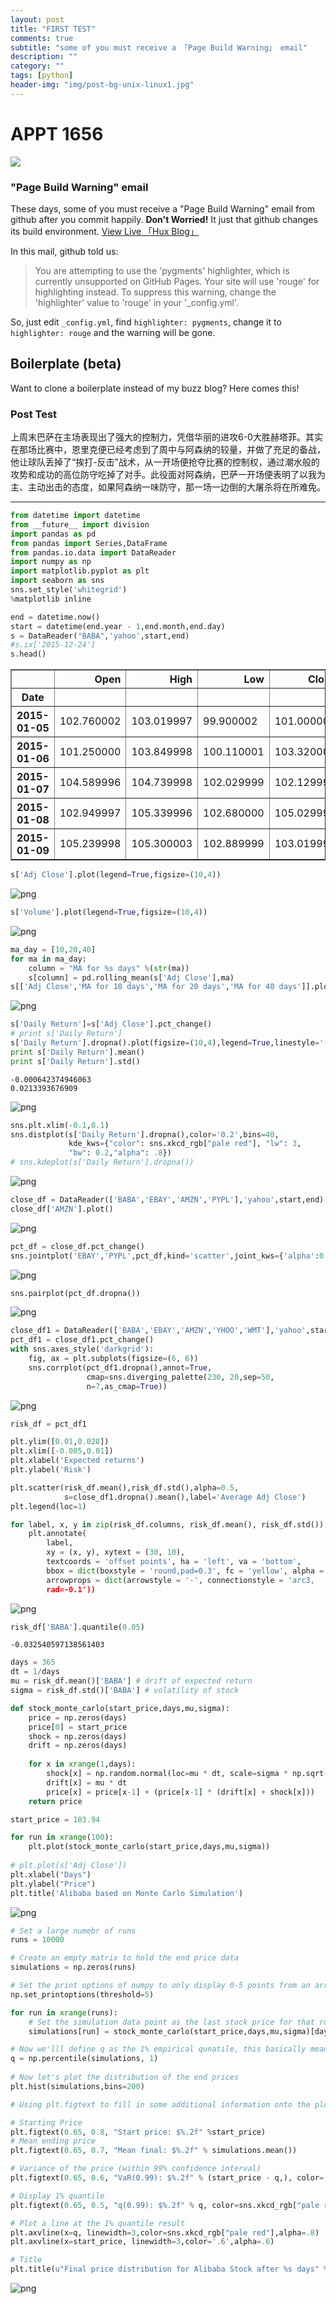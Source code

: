 ```yaml
---
layout: post
title: "FIRST TEST"
comments: true
subtitle: "some of you must receive a 「Page Build Warning」 email"
description: ""
category: ""
tags: [python]
header-img: "img/post-bg-unix-linux1.jpg"
---
```


#  APPT 1656 <i class="fa fa-twitter fa-lg"></i>


![](/img/appt1656.jpg)


### "Page Build Warning" email

 These days, some of you must receive a "Page Build Warning" email from github after you commit happily. **Don't Worried!** It just that github changes its build environment.
 [View Live 「Hux Blog」](http://huxpro.github.io)

In this mail, github told us:

> You are attempting to use the 'pygments' highlighter, which is currently unsupported on GitHub Pages. Your site will use 'rouge' for highlighting instead. To suppress this warning, change the 'highlighter' value to 'rouge' in your '_config.yml'.

So, just edit `_config.yml`, find `highlighter: pygments`, change it to `highlighter: rouge` and the warning will be gone.


## Boilerplate (beta)

Want to clone a boilerplate instead of my buzz blog? Here comes this! 

### Post Test

上周末巴萨在主场表现出了强大的控制力，凭借华丽的进攻6-0大胜赫塔菲。其实在那场比赛中，恩里克便已经考虑到了周中与阿森纳的较量，并做了充足的备战，他让球队丢掉了“挨打-反击”战术，从一开场便抢夺比赛的控制权，通过潮水般的攻势和成功的高位防守吃掉了对手。此役面对阿森纳，巴萨一开场便表明了以我为主、主动出击的态度，如果阿森纳一味防守，那一场一边倒的大屠杀将在所难免。


---

```python
from datetime import datetime
from __future__ import division
import pandas as pd    
from pandas import Series,DataFrame
from pandas.io.data import DataReader
import numpy as np
import matplotlib.pyplot as plt
import seaborn as sns
sns.set_style('whitegrid')
%matplotlib inline
```


```python
end = datetime.now()
start = datetime(end.year - 1,end.month,end.day)
s = DataReader("BABA",'yahoo',start,end)
#s.ix['2015-12-24']
s.head()
```




<div>
<table border="1" class="dataframe">
  <thead>
    <tr style="text-align: right;">
      <th></th>
      <th>Open</th>
      <th>High</th>
      <th>Low</th>
      <th>Close</th>
      <th>Volume</th>
      <th>Adj Close</th>
    </tr>
    <tr>
      <th>Date</th>
      <th></th>
      <th></th>
      <th></th>
      <th></th>
      <th></th>
      <th></th>
    </tr>
  </thead>
  <tbody>
    <tr>
      <th>2015-01-05</th>
      <td>102.760002</td>
      <td>103.019997</td>
      <td>99.900002</td>
      <td>101.000000</td>
      <td>18337000</td>
      <td>101.000000</td>
    </tr>
    <tr>
      <th>2015-01-06</th>
      <td>101.250000</td>
      <td>103.849998</td>
      <td>100.110001</td>
      <td>103.320000</td>
      <td>15720400</td>
      <td>103.320000</td>
    </tr>
    <tr>
      <th>2015-01-07</th>
      <td>104.589996</td>
      <td>104.739998</td>
      <td>102.029999</td>
      <td>102.129997</td>
      <td>11052200</td>
      <td>102.129997</td>
    </tr>
    <tr>
      <th>2015-01-08</th>
      <td>102.949997</td>
      <td>105.339996</td>
      <td>102.680000</td>
      <td>105.029999</td>
      <td>12942100</td>
      <td>105.029999</td>
    </tr>
    <tr>
      <th>2015-01-09</th>
      <td>105.239998</td>
      <td>105.300003</td>
      <td>102.889999</td>
      <td>103.019997</td>
      <td>10222200</td>
      <td>103.019997</td>
    </tr>
  </tbody>
</table>
</div>




```python
s['Adj Close'].plot(legend=True,figsize=(10,4))
```









![png](/assets/image/output_2_1.png)



```python
s['Volume'].plot(legend=True,figsize=(10,4))
```









![png](/assets/image/output_3_1.png)



```python
ma_day = [10,20,40]
for ma in ma_day:
    column = "MA for %s days" %(str(ma))
    s[column] = pd.rolling_mean(s['Adj Close'],ma)
s[['Adj Close','MA for 10 days','MA for 20 days','MA for 40 days']].plot(subplots=False,figsize=(10,4))
```




![png](/assets/image/output_4_1.png)



```python
s['Daily Return']=s['Adj Close'].pct_change()
# print s['Daily Return']
s['Daily Return'].dropna().plot(figsize=(10,4),legend=True,linestyle='--',marker='s')
print s['Daily Return'].mean()
print s['Daily Return'].std()
```

   
   
    -0.000642374946063
    0.0213393676909



![png](/assets/image/output_5_1.png)



```python
sns.plt.xlim(-0.1,0.1)
sns.distplot(s['Daily Return'].dropna(),color='0.2',bins=40,
             kde_kws={"color": sns.xkcd_rgb["pale red"], "lw": 3, 
             "bw": 0.2,"alpha": .8})
# sns.kdeplot(s['Daily Return'].dropna())
```




![png](/assets/image/output_6_1.png)



```python
close_df = DataReader(['BABA','EBAY','AMZN','PYPL'],'yahoo',start,end)['Adj Close']
close_df['AMZN'].plot()
```



![png](/assets/image/output_7_1.png)



```python
pct_df = close_df.pct_change()
sns.jointplot('EBAY','PYPL',pct_df,kind='scatter',joint_kws={'alpha':0.6})
```



![png](/assets/image/output_8_1.png)



```python
sns.pairplot(pct_df.dropna())
```





![png](/assets/image/output_9_1.png)



```python
close_df1 = DataReader(['BABA','EBAY','AMZN','YHOO','WMT'],'yahoo',start,end)['Adj Close']
pct_df1 = close_df1.pct_change()
with sns.axes_style('darkgrid'):
    fig, ax = plt.subplots(figsize=(6, 6))
    sns.corrplot(pct_df1.dropna(),annot=True,
                 cmap=sns.diverging_palette(230, 20,sep=50, 
                 n=7,as_cmap=True))   
```


![png](/assets/image/output_10_0.png)



```python
risk_df = pct_df1

plt.ylim([0.01,0.028])
plt.xlim([-0.005,0.01])
plt.xlabel('Expected returns')
plt.ylabel('Risk')

plt.scatter(risk_df.mean(),risk_df.std(),alpha=0.5,
            s=close_df1.dropna().mean(),label='Average Adj Close')
plt.legend(loc=1)

for label, x, y in zip(risk_df.columns, risk_df.mean(), risk_df.std()):
    plt.annotate(
        label, 
        xy = (x, y), xytext = (30, 10),
        textcoords = 'offset points', ha = 'left', va = 'bottom',
        bbox = dict(boxstyle = 'round,pad=0.3', fc = 'yellow', alpha = .5),
        arrowprops = dict(arrowstyle = '-', connectionstyle = 'arc3,
        rad=-0.1'))
```


![png](/assets/image/output_11_0.png)



```python
risk_df['BABA'].quantile(0.05)
```




    -0.032540597138561403




```python
days = 365
dt = 1/days
mu = risk_df.mean()['BABA'] # drift of expected return
sigma = risk_df.std()['BABA'] # volatility of stock

def stock_monte_carlo(start_price,days,mu,sigma):
    price = np.zeros(days)
    price[0] = start_price
    shock = np.zeros(days)
    drift = np.zeros(days)
    
    for x in xrange(1,days):
        shock[x] = np.random.normal(loc=mu * dt, scale=sigma * np.sqrt(dt))
        drift[x] = mu * dt
        price[x] = price[x-1] + (price[x-1] * (drift[x] + shock[x]))
    return price

start_price = 103.94

for run in xrange(100):
    plt.plot(stock_monte_carlo(start_price,days,mu,sigma))
    
# plt.plot(s['Adj Close'])
plt.xlabel("Days")
plt.ylabel("Price")
plt.title('Alibaba based on Monte Carlo Simulation')
```



![png](/assets/image/output_13_1.png)



```python
# Set a large numebr of runs
runs = 10000

# Create an empty matrix to hold the end price data
simulations = np.zeros(runs)

# Set the print options of numpy to only display 0-5 points from an array to suppress output
np.set_printoptions(threshold=5)

for run in xrange(runs):    
    # Set the simulation data point as the last stock price for that run
    simulations[run] = stock_monte_carlo(start_price,days,mu,sigma)[days-1];
```


```python
# Now we'lll define q as the 1% empirical qunatile, this basically means that 99% of the values should fall between here
q = np.percentile(simulations, 1)
    
# Now let's plot the distribution of the end prices
plt.hist(simulations,bins=200)

# Using plt.figtext to fill in some additional information onto the plot

# Starting Price
plt.figtext(0.65, 0.8, "Start price: $%.2f" %start_price)
# Mean ending price
plt.figtext(0.65, 0.7, "Mean final: $%.2f" % simulations.mean())

# Variance of the price (within 99% confidence interval)
plt.figtext(0.65, 0.6, "VaR(0.99): $%.2f" % (start_price - q,), color='.4')

# Display 1% quantile
plt.figtext(0.65, 0.5, "q(0.99): $%.2f" % q, color=sns.xkcd_rgb["pale red"])

# Plot a line at the 1% quantile result
plt.axvline(x=q, linewidth=3,color=sns.xkcd_rgb["pale red"],alpha=.8)
plt.axvline(x=start_price, linewidth=3,color='.6',alpha=.6)

# Title
plt.title(u"Final price distribution for Alibaba Stock after %s days" % days, weight='bold');
```


![png](/assets/image/output_15_0.png)


